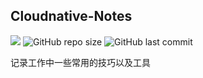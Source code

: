 ## Cloudnative-Notes
![](https://img.shields.io/github/license/yeaheo/cloudnative-notes.svg)
![GitHub repo size](https://img.shields.io/github/repo-size/yeaheo/cloudnative-notes.svg)
![GitHub last commit](https://img.shields.io/github/last-commit/yeaheo/cloudnative-notes.svg)

记录工作中一些常用的技巧以及工具
